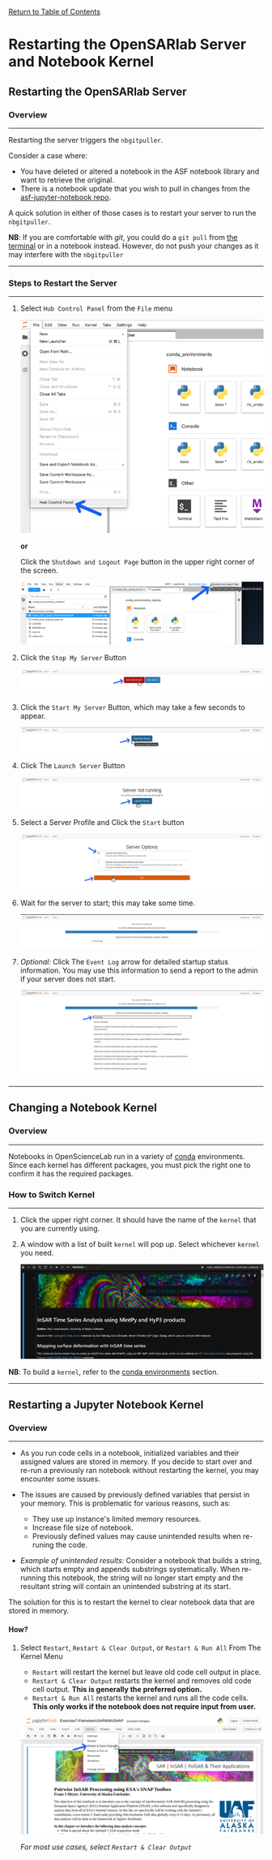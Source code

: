 [Return to Table of Contents](../user.md)

# **Restarting the OpenSARlab Server and Notebook Kernel**

## **Restarting the OpenSARlab Server**

### Overview
---

Restarting the server triggers the `nbgitpuller`. 

Consider a case where:

- You have deleted or altered a notebook in the ASF notebook library and want to retrieve the original.
- There is a notebook update that you wish to pull in changes from the [asf-jupyter-notebook repo](https://github.com/asfadmin/asf-jupyter-notebooks).

A quick solution in either of those cases is to restart your server to run the `nbgitpuller`. 

**NB**: If you are comfortable with _git_, you could do a `git pull` from 
[the terminal](OpenSARlab_terminal.md) or in a notebook instead. However, do not push your changes as it may interfere with the `nbgitpuller`

---

### Steps to Restart the Server

---

1. Select `Hub Control Panel` from the `File` menu

    ![Select Hub Control Panel from the File menu](../assets/jlab_hub_control.png)

    **or**

    Click the `Shutdown and Logout Page` button in the upper right corner of the screen.

    ![Click the Shutdown and Logout Page button in the upper right corner of the screen](../assets/shutdown_logout.png)


1. Click the `Stop My Server` Button

    ![Click the Stop My Server button](../assets/stop_my_server.png)
    
1. Click the `Start My Server` Button, which may take a few seconds to appear.

    ![Click the Start My Server button](../assets/start_my_server.png)

1. Click The `Launch Server` Button

    ![Click the Launch Server button](../assets/launch_server.png)

1. Select a Server Profile and Click the `Start` button

    ![Select a server option and click the start button](../assets/server_options.png)
    
1. Wait for the server to start; this may take some time.

    ![Wait for the server to start](../assets/server_status.png)
    
1. *Optional:* Click The `Event Log` arrow for detailed startup status information. You may use this information to send a report to the admin if your server does not start.

    ![Click the event log arrow](../assets/event_log.png)

---

## **Changing a Notebook Kernel**

### Overview

---

Notebooks in OpenScienceLab run in a variety of [conda](https://docs.conda.io/en/latest/) environments. Since each kernel has different packages, you must pick the right one to confirm it has the required packages.

### How to Switch Kernel

---

1. Click the upper right corner. It should have the name of the `kernel` that you are currently using.
2. A window with a list of built `kernel` will pop up. Select whichever `kernel` you need.

    ![Select Kernel](../assets/select_kernel.gif)

**NB**: To build a `kernel`, refer to the [conda environments](./conda_environments.md) section.

---

## **Restarting a Jupyter Notebook Kernel**

### Overview
---

- As you run code cells in a notebook, initialized variables and their assigned values are stored in memory. If you decide to start over and re-run a previously ran notebook without restarting the kernel, you may encounter some issues. 

- The issues are caused by previously defined variables that persist in your memory. This is problematic for various reasons, such as:

     - They use up instance's limited memory resources.
     - Increase file size of notebook.
     - Previously defined values may cause unintended results when re-runing the code.

- *Example of unintended results:* Consider a notebook that builds a string, which starts empty and appends substrings systematically. When re-running this notebook, the string will no longer start empty and the resultant string will contain an unintended substring at its start.

The solution for this is to restart the kernel to clear notebook data that are stored in memory.

#### How?

1. Select `Restart`, `Restart & Clear Output`, or `Restart & Run All` From The Kernel Menu
    - `Restart` will restart the kernel but leave old code cell output in place.
    - `Restart & Clear Output` restarts the kernel and removes old code cell output. **This is generally the preferred option.**
    - `Restart & Run All` restarts the kernel and runs all the code cells. **This only works if the notebook does not require input from user.**

    ![Select restart and clear all from the kernel menu](../assets/restart_clear_all.png)
    
    *For most use cases, select `Restart & Clear Output`*


